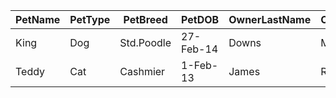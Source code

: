 PetName| PetType | PetBreed | PetDOB | OwnerLastName | OwnerFirstName | OwnerPhone | OwnerEmail |
-------|---------|----------|--------|---------------|----------------|------------|------------|
King   | Dog     | Std.Poodle|27-Feb-14|Downs          | Marsha         | 201-823-5467| Marsha.Downs@somewhere.com|
 Teddy| Cat      | Cashmier | 1-Feb-13| James          | Richard        | 201-735-9812| Richard.James@somewhere.com|
